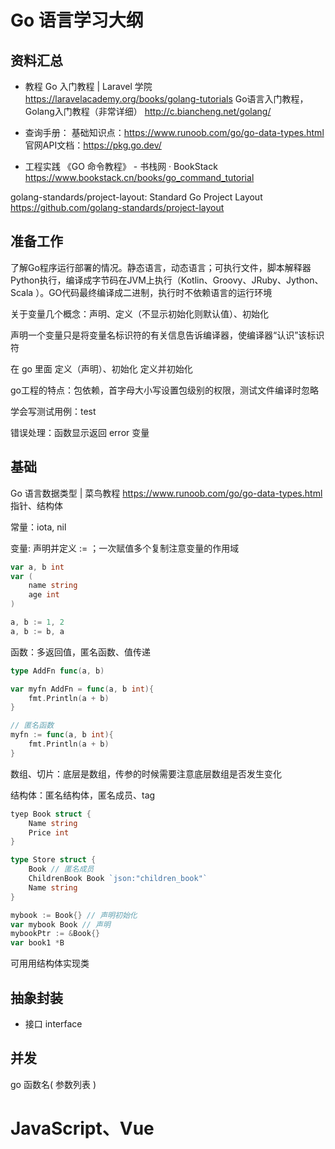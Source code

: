 # Go 语言学习大纲

## 资料汇总

- 教程
Go 入门教程 | Laravel 学院  https://laravelacademy.org/books/golang-tutorials
Go语言入门教程，Golang入门教程（非常详细）  http://c.biancheng.net/golang/

- 查询手册：
基础知识点：https://www.runoob.com/go/go-data-types.html
官网API文档：https://pkg.go.dev/

- 工程实践
《GO 命令教程》 - 书栈网 · BookStack  https://www.bookstack.cn/books/go_command_tutorial

golang-standards/project-layout: Standard Go Project Layout  https://github.com/golang-standards/project-layout

## 准备工作

了解Go程序运行部署的情况。静态语言，动态语言；可执行文件，脚本解释器Python执行，编译成字节码在JVM上执行（Kotlin、Groovy、JRuby、Jython、Scala ）。GO代码最终编译成二进制，执行时不依赖语言的运行环境

关于变量几个概念：声明、定义（不显示初始化则默认值）、初始化

声明一个变量只是将变量名标识符的有关信息告诉编译器，使编译器“认识”该标识符

在 go 里面
定义（声明）、初始化
定义并初始化



go工程的特点：包依赖，首字母大小写设置包级别的权限，测试文件编译时忽略

学会写测试用例：test

错误处理：函数显示返回 error 变量 

## 基础

Go 语言数据类型 | 菜鸟教程  https://www.runoob.com/go/go-data-types.html
    指针、结构体

常量：iota, nil 

变量: 声明并定义 := ；一次赋值多个复制注意变量的作用域

```go
var a, b int
var (
    name string
    age int
)

a, b := 1, 2
a, b := b, a
```

函数：多返回值，匿名函数、值传递
```go
type AddFn func(a, b)

var myfn AddFn = func(a, b int){
    fmt.Println(a + b)
}

// 匿名函数
myfn := func(a, b int){
    fmt.Println(a + b)
}
```


数组、切片：底层是数组，传参的时候需要注意底层数组是否发生变化

结构体：匿名结构体，匿名成员、tag
```go
tyep Book struct {
    Name string
    Price int
}

type Store struct {
    Book // 匿名成员
    ChildrenBook Book `json:"children_book"`
    Name string
}

mybook := Book{} // 声明初始化
var mybook Book // 声明
mybookPtr := &Book{}
var book1 *B
```
可用用结构体实现类

## 抽象封装

- 接口 interface

## 并发

go 函数名( 参数列表 )

# JavaScript、Vue
